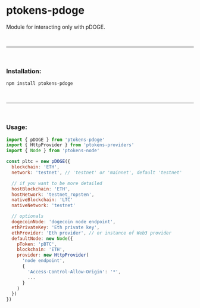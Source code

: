 # ptokens-pdoge

Module for interacting only with pDOGE.

&nbsp;

***

&nbsp;

### Installation:

```
npm install ptokens-pdoge
```

&nbsp;

***

&nbsp;

### Usage:

```js
import { pDOGE } from 'ptokens-pdoge'
import { HttpProvider } from 'ptokens-providers' 
import { Node } from 'ptokens-node'

const pltc = new pDOGE({
  blockchain: 'ETH',
  network: 'testnet', // 'testnet' or 'mainnet', default 'testnet'

  // if you want to be more detailed
  hostBlockchain: 'ETH',
  hostNetwork: 'testnet_ropsten',
  nativeBlockchain: 'LTC'
  nativeNetwork: 'testnet'

  // optionals
  dogecoinNode: 'dogecoin node endpoint',
  ethPrivateKey: 'Eth private key',
  ethProvider: 'Eth provider', // or instance of Web3 provider
  defaultNode: new Node({
    pToken: 'pBTC',
    blockchain: 'ETH',
    provider: new HttpProvider(
      'node endpoint',
      {
        'Access-Control-Allow-Origin': '*',
        ...
      }
    )
  })
})